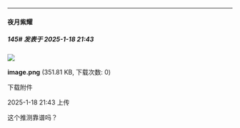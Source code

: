 ﻿
*****

####  夜月紫耀  
##### 145#       发表于 2025-1-18 21:43

<img src="https://img.saraba1st.com/forum/202501/18/214301ivcinmylifhvlvvz.png" referrerpolicy="no-referrer">

<strong>image.png</strong> (351.81 KB, 下载次数: 0)

下载附件

2025-1-18 21:43 上传

 这个推测靠谱吗？

